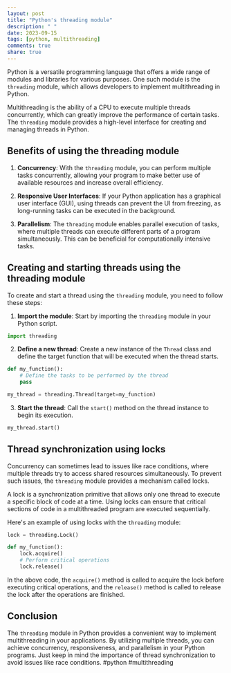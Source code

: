 ```yaml
---
layout: post
title: "Python's threading module"
description: " "
date: 2023-09-15
tags: [python, multithreading]
comments: true
share: true
---
```


Python is a versatile programming language that offers a wide range of modules and libraries for various purposes. One such module is the `threading` module, which allows developers to implement multithreading in Python.

Multithreading is the ability of a CPU to execute multiple threads concurrently, which can greatly improve the performance of certain tasks. The `threading` module provides a high-level interface for creating and managing threads in Python.

## Benefits of using the threading module

1. **Concurrency**: With the `threading` module, you can perform multiple tasks concurrently, allowing your program to make better use of available resources and increase overall efficiency.

2. **Responsive User Interfaces**: If your Python application has a graphical user interface (GUI), using threads can prevent the UI from freezing, as long-running tasks can be executed in the background.

3. **Parallelism**: The `threading` module enables parallel execution of tasks, where multiple threads can execute different parts of a program simultaneously. This can be beneficial for computationally intensive tasks.

## Creating and starting threads using the threading module

To create and start a thread using the `threading` module, you need to follow these steps:

1. **Import the module**: Start by importing the `threading` module in your Python script.

```python
import threading
```

2. **Define a new thread**: Create a new instance of the `Thread` class and define the target function that will be executed when the thread starts.

```python
def my_function():
    # Define the tasks to be performed by the thread
    pass

my_thread = threading.Thread(target=my_function)
```

3. **Start the thread**: Call the `start()` method on the thread instance to begin its execution.

```python
my_thread.start()
```

## Thread synchronization using locks

Concurrency can sometimes lead to issues like race conditions, where multiple threads try to access shared resources simultaneously. To prevent such issues, the `threading` module provides a mechanism called locks.

A lock is a synchronization primitive that allows only one thread to execute a specific block of code at a time. Using locks can ensure that critical sections of code in a multithreaded program are executed sequentially.

Here's an example of using locks with the `threading` module:

```python
lock = threading.Lock()

def my_function():
    lock.acquire()
    # Perform critical operations
    lock.release()
```

In the above code, the `acquire()` method is called to acquire the lock before executing critical operations, and the `release()` method is called to release the lock after the operations are finished.

## Conclusion

The `threading` module in Python provides a convenient way to implement multithreading in your applications. By utilizing multiple threads, you can achieve concurrency, responsiveness, and parallelism in your Python programs. Just keep in mind the importance of thread synchronization to avoid issues like race conditions. #python #multithreading